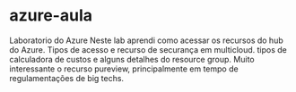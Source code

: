# azure-aula
Laboratorio do Azure
Neste lab aprendi como acessar os recursos do hub do Azure.
Tipos de acesso e recurso de securança em multicloud.
tipos de calculadora de custos e alguns detalhes do resource group.
Muito interessante o recurso pureview, principalmente em tempo de regulamentações de big techs.
